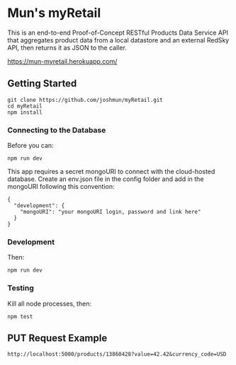 # Mun's myRetail

This is an end-to-end Proof-of-Concept RESTful Products Data Service API that aggregates product data from a local datastore and an external RedSky API, then returns it as JSON to the caller.

https://mun-myretail.herokuapp.com/

## Getting Started
```
git clone https://github.com/joshmun/myRetail.git
cd myRetail
npm install
```

### Connecting to the Database
Before you can:
```
npm run dev
```
This app requires a secret mongoURI to connect with the cloud-hosted database. Create an env.json file in the config folder and add in the mongoURI following this convention:
```
{
  "development": {
    "mongoURI": "your mongoURI login, password and link here"
  }
}

```

### Development
Then:
```
npm run dev
```

### Testing
Kill all node processes, then:
```
npm test
```

## PUT Request Example
```
http://localhost:5000/products/13860428?value=42.42&currency_code=USD
```
